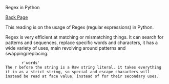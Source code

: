 Regex in Python

[Back Page](/401-notes.md)

This reading is on the usage of Regex (regular expressions) in Python.

Regex is very efficient at matching or mismatching things. It can search for patterns and sequences, replace specific words and characters, it has a wide variety of uses, main revolving around patterns and swapping/replacing.

           r'words'
    The r before the string is a Raw string literal. it takes everything it in as a strict string, so special and escape characters will instead be read at face value, instead of for their secondary uses.